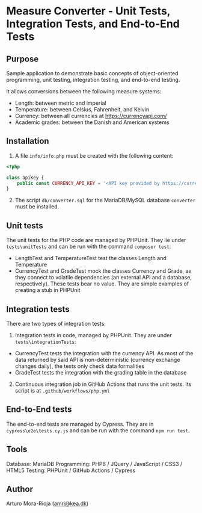 # Measure Converter - Unit Tests, Integration Tests, and End-to-End Tests

## Purpose
Sample application to demonstrate basic concepts of object-oriented programming, unit testing, integration testing, and end-to-end testing.

It allows conversions between the following measure systems:
- Length: between metric and imperial
- Temperature: between Celsius, Fahrenheit, and Kelvin
- Currency: between all currencies at https://currencyapi.com/
- Academic grades: between the Danish and American systems


## Installation

1. A file `info/info.php` must be created with the following content:

```php
<?php

class apiKey {
    public const CURRENCY_API_KEY = '<API key provided by https://currencyapi.com/>';
}
```

2. The script `db/converter.sql` for the MariaDB/MySQL database `converter` must be installed.

## Unit tests

The unit tests for the PHP code are managed by PHPUnit. They lie under `tests\unitTests` and can be run with the command `composer test`:
- LengthTest and TemperatureTest test the classes Length and Temperature
- CurrencyTest and GradeTest mock the classes Currency and Grade, as they connect to volatile dependencies (an external API and a database, respectively). These tests bear no value. They are simple examples of creating a stub in PHPUnit 

## Integration tests

There are two types of integration tests:
1. Integration tests in code, managed by PHPUnit. They are under `tests\integrationTests`:
- CurrencyTest tests the integration with the currency API. As most of the data returned by said API is non-deterministic (currency exchange changes daily), the tests only check data formalities
- GradeTest tests the integration with the grading table in the database
2. Continuous integration job in GitHub Actions that runs the unit tests. Its script is at `.github/workflows/php.yml`

## End-to-End tests

The end-to-end tests are managed by Cypress. They are in `cypress\e2e\tests.cy.js` and can be run with the command `npm run test`.

## Tools
Database: MariaDB
Programming: PHP8 / JQuery / JavaScript / CSS3 / HTML5
Testing: PHPUnit / GitHub Actions / Cypress

## Author
Arturo Mora-Rioja (amri@kea.dk)
